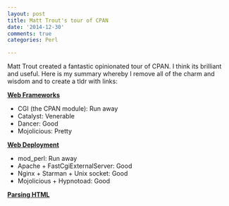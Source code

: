 ```yaml
---
layout: post
title: Matt Trout's tour of CPAN
date: '2014-12-30'
comments: true
categories: Perl

---
```


Matt Trout created a fantastic opinionated tour of CPAN.  I think its brilliant
and useful.  Here is my summary whereby I remove all of the charm and wisdom
and to create a tldr with links:

**[Web Frameworks](http://shadow.cat/blog/matt-s-trout/mstpan-1)**

 - CGI (the CPAN module): Run away
 - Catalyst: Venerable
 - Dancer: Good
 - Mojolicious: Pretty

**[Web Deployment]()**

 - mod_perl: Run away
 - Apache + FastCgiExternalServer: Good
 - Nginx + Starman + Unix socket: Good
 - Mojolicious + Hypnotoad: Good

**[Parsing HTML](http://shadow.cat/blog/matt-s-trout/mstpan-4/)**



